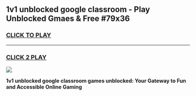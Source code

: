 
## 1v1 unblocked google classroom - Play Unblocked Gmaes & Free #79x36
<h3>
<a href="https://news.freeplayer.one?title=1v1_unblocked_google_classroom&ref=03M">CLICK TO PLAY</a></h3>
<hr>

<h3>
<a href="https://news.freeplayer.one?title=1v1_unblocked_google_classroom&ref=03M">CLICK 2 PLAY</a>
  
</h3>

<a href="https://news.freeplayer.one?title=1v1_unblocked_google_classroom&ref=03M"><img src="https://clearcache.store/games.png"></a>


**1v1 unblocked google classroom games unblocked: Your Gateway to Fun and Accessible Online Gaming**

